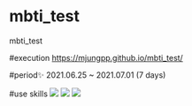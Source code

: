 # mbti_test
 mbti_test
 
#execution
https://mjungpp.github.io/mbti_test/

#period✨
2021.06.25 ~ 2021.07.01 (7 days)

#use skills
<img src="https://img.shields.io/badge/HTML5-E34F26?style=flat-square&logo=HTML5&logoColor=white"/></a>
<img src="https://img.shields.io/badge/CSS3-1572B6?style=flat-square&logo=CSS3&logoColor=white"/></a>
<img src="https://img.shields.io/badge/JavaScript-F7DF1E?style=flat-square&logo=JavaScript&logoColor=black"/></a>
